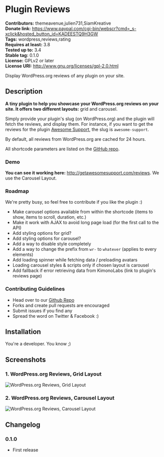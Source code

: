 # Plugin Reviews #
**Contributors:** themeavenue,julien731,SiamKreative  
**Donate link:** https://www.paypal.com/cgi-bin/webscr?cmd=_s-xclick&hosted_button_id=KADEESTQ9H3GW  
**Tags:** wordpress,reviews,rating  
**Requires at least:** 3.8  
**Tested up to:** 3.4  
**Stable tag:** 0.1.0  
**License:** GPLv2 or later  
**License URI:** http://www.gnu.org/licenses/gpl-2.0.html  

Display WordPress.org reviews of any plugin on your site.

## Description ##

**A tiny plugin to help you **showcase your WordPress.org reviews on your site**. It offers two different layouts:** grid and carousel.  

Simply provide your plugin's slug (on WordPress.org) and the plugin will fetch the reviews, and display them. For instance, if you want to get the reviews for the plugin [Awesome Support](https://wordpress.org/support/plugin/awesome-support), the slug is `awesome-support`.

By default, all reviews from WordPress.org are cached for 24 hours.

All shortcode parameters are listed on the [GitHub repo](https://github.com/ThemeAvenue/Plugin-Reviews).

### Demo ###

**You can see it working here:** http://getawesomesupport.com/reviews. We use the Carousel Layout.  

### Roadmap ###
We're pretty busy, so feel free to contribute if you like the plugin :)

* Make carousel options available from within the shortcode (items to show, items to scroll, duration, etc.)
* Make it work with AJAX to avoid long page load (for the first call to the API)
* Add styling options for grid?
* Add styling options for carousel?
* Add a way to disable style completely
* Add a way to change the prefix from `wr-` to `whatever` (applies to every elements)
* Add loading spinner while fetching data / preloading avatars
* Loading carousel styles & scripts only if chosen layout is carousel
* Add fallback if error retrieving data from KimonoLabs (link to plugin's reviews page)

### Contributing Guidelines ###

* Head over to our [Github Repo](https://github.com/ThemeAvenue/Plugin-Reviews)
* Forks and create pull requests are encouraged
* Submit issues if you find any
* Spread the word on Twitter & Facebook :)

## Installation ##

You're a developer. You know ;)

## Screenshots ##

### 1. WordPress.org Reviews, Grid Layout ###
![WordPress.org Reviews, Grid Layout](http://s.wordpress.org/extend/plugins/plugin-reviews/screenshot-1.png)

### 2. WordPress.org Reviews, Carousel Layout ###
![WordPress.org Reviews, Carousel Layout](http://s.wordpress.org/extend/plugins/plugin-reviews/screenshot-2.png)


## Changelog ##

### 0.1.0 ###
* First release